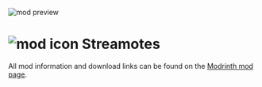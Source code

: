 ![mod preview](https://cdn.modrinth.com/data/IAJz3K09/images/14fd21113e4596aeb17e7edf8c73e8c17c8c930c.webp)

# ![mod icon](https://cdn.modrinth.com/data/IAJz3K09/7851ef5421502493713523b2cb5bc3e82f047842.webp) Streamotes

All mod information and download links can be found on the [Modrinth mod page](https://modrinth.com/mod/streamotes).
